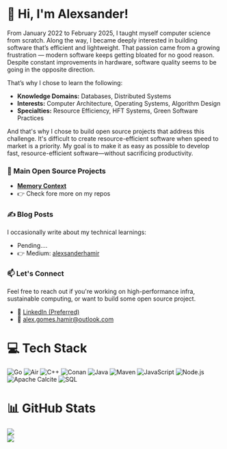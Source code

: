# 👋 Hi, I'm Alexsander!
From January 2022 to February 2025, I taught myself computer science from scratch. Along the way, I became deeply interested in building software that’s efficient and lightweight. That passion came from a growing frustration — modern software keeps getting bloated for no good reason. Despite constant improvements in hardware, software quality seems to be going in the opposite direction.

That’s why I chose to learn the following:
- **Knowledge Domains:** Databases, Distributed Systems  
- **Interests:** Computer Architecture, Operating Systems, Algorithm Design  
- **Specialties:** Resource Efficiency, HFT Systems, Green Software Practices

And that's why I chose to build open source projects that address this challenge. It's difficult to create resource-efficient software when speed to market is a priority. My goal is to make it as easy as possible to develop fast, resource-efficient software—without sacrificing productivity.

### 🧠 Main Open Source Projects
- **[Memory Context](https://github.com/AlexsanderHamir/memory-context)**
- 👉 Check fore more on my repos
### ✍️ Blog Posts
I occasionally write about my technical learnings:
- Pending....
- 👉 Medium: [alexsanderhamir](https://alexsanderhamir.medium.com/)
### 📫 Let's Connect
Feel free to reach out if you're working on high-performance infra, sustainable computing, or want to build some open source project.
- 💼 [LinkedIn (Preferred)](https://www.linkedin.com/in/alexsander-baptista/)
- 📧 alex.gomes.hamir@outlook.com
# 💻 Tech Stack
![Go](https://img.shields.io/badge/go-%2300ADD8.svg?style=for-the-badge&logo=go&logoColor=white)
![Air](https://img.shields.io/badge/Air%20(Golang%20Hot%20Reload)-00ADD8?style=for-the-badge&logo=go&logoColor=white)
![C++](https://img.shields.io/badge/c++-%2300599C.svg?style=for-the-badge&logo=c%2B%2B&logoColor=white)
![Conan](https://img.shields.io/badge/conan-35495E?style=for-the-badge&logo=circle&logoColor=white)
![Java](https://img.shields.io/badge/java-%23ED8B00.svg?style=for-the-badge&logo=openjdk&logoColor=white)
![Maven](https://img.shields.io/badge/maven-C71A36?style=for-the-badge&logo=apachemaven&logoColor=white)
![JavaScript](https://img.shields.io/badge/javascript-%23323330.svg?style=for-the-badge&logo=javascript&logoColor=%23F7DF1E)
![Node.js](https://img.shields.io/badge/node.js-339933?style=for-the-badge&logo=nodedotjs&logoColor=white)
![Apache Calcite](https://img.shields.io/badge/Apache%20Calcite-20232A?style=for-the-badge&logo=apache&logoColor=white)
![SQL](https://img.shields.io/badge/SQL-4479A1?style=for-the-badge&logo=postgresql&logoColor=white)
# 📊 GitHub Stats
![](https://github-readme-stats.vercel.app/api?username=AlexsanderHamir&theme=radical&hide_border=false&include_all_commits=true&count_private=true)<br/>
![](https://github-profile-trophy.vercel.app/?username=AlexsanderHamir&theme=radical&no-frame=false&no-bg=true&margin-w=4)
